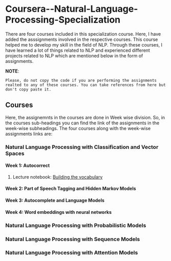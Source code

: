 # Coursera--Natural-Language-Processing-Specialization

There are four courses included in this specialization course. Here, I have  added the asssignments involved in the respective courses. This course helped me to develop my skill in the field of NLP. Through these courses, I have learned a lot of things related to NLP and experienced different projects related to NLP which are mentioned below in the form of assignments.

**NOTE**: 

    Please, do not copy the code if you are performing the assignments realted to any of these courses. You can take references from here but don't copy paste it.

## Courses
 
 Here, the assignemnts in the courses are done in Week wise division. So, in the courses sub-headings you can find the link of the assignments in the week-wise subheadings. The four courses along with the week-wise assignments links are:

### Natural Language Processing with Classification and Vector Spaces

#### Week 1: Autocorrect

1. Lecture notebook: [Building the vocabulary](./NLP-with-Probabilistic-Models/Week1/utf-8''NLP_C2_W1_lecture_nb_01.ipynb)


#### Week 2: Part of Speech Tagging and Hidden Markov Models
#### Week 3: Autocomplete and Language Models
#### Week 4: Word embeddings with neural networks

### Natural Language Processing with Probabilistic Models

### Natural Language Processing with Sequence Models

### Natural Language Processing with Attention Models